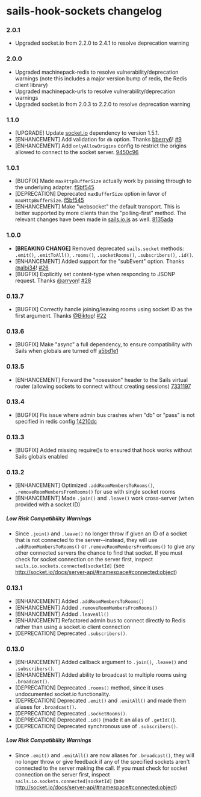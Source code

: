 # sails-hook-sockets changelog

### 2.0.1

* Upgraded socket.io from 2.2.0 to 2.4.1 to resolve deprecation warning

### 2.0.0

* Upgraded machinepack-redis to resolve vulnerability/deprecation warnings (note this includes a major version bump of redis, the Redis client library)
* Upgraded machinepack-urls to resolve vulnerability/deprecation warnings
* Upgraded socket.io from 2.0.3 to 2.2.0 to resolve deprecation warning

### 1.1.0

* [UPGRADE] Update [socket.io](http://socket.io) dependency to version 1.5.1.
* [ENHANCEMENT] Add validation for `db` option.  Thanks [bberry6](https://github.com/bberry6)!  [#9](https://github.com/balderdashy/sails-hook-sockets/pull/9)
* [ENHANCEMENT] Add `onlyAllowOrigins` config to restrict the origins allowed to connect to the socket server. [9450c96](https://github.com/balderdashy/sails-hook-sockets/commit/9450c96cd22b2ca49696cfbebc5d46b54a08b97c)

### 1.0.1

* [BUGFIX] Made `maxHttpBufferSize` actually work by passing through to the underlying adapter. [f5bf545](https://github.com/balderdashy/sails-hook-sockets/commit/f5bf54595d388f4dcdb739a5fc5613c7255d6014)
* [DEPRECATION] Deprecated `maxBufferSize` option in favor of `maxHttpBufferSize`. [f5bf545](https://github.com/balderdashy/sails-hook-sockets/commit/f5bf54595d388f4dcdb739a5fc5613c7255d6014)
* [ENHANCEMENT] Make "websocket" the default transport.  This is better supported by more clients than the "polling-first" method.  The relevant changes have been made in [sails.io.js](http://github.com/balderdashy/sails.io.js) as well. [8135ada](https://github.com/balderdashy/sails-hook-sockets/commit/8135adae8ec04e99facf84e38803b95fa3c79f90)

### 1.0.0

* **[BREAKING CHANGE]** Removed deprecated `sails.socket` methods: `.emit()`, `.emitToAll()`, `.rooms()`, `.socketRooms()`, `.subscribers()`, `.id()`.
* [ENHANCEMENT] Added support for the "subEvent" option.  Thanks [@albi34](https://github.com/albi34)! [#26](https://github.com/balderdashy/sails-hook-sockets/issues/26)
* [BUGFIX] Explicitly set content-type when responding to JSONP request.  Thanks [@arryon](https://github.com/arryon)! [#28](https://github.com/balderdashy/sails-hook-sockets/pull/28)

### 0.13.7

* [BUGFIX] Correctly handle joining/leaving rooms using socket ID as the first argument. Thanks [@Biktop](https://github.com/Biktop)! [#22](https://github.com/balderdashy/sails-hook-sockets/issues/22)

### 0.13.6

* [BUGFIX] Make "async" a full dependency, to ensure compatibility with Sails when globals are turned off [a5bd1e1](https://github.com/balderdashy/sails-hook-sockets/commit/a5bd1e1e8c6e44177b0ac67ecf9449f86e76c533)

### 0.13.5

* [ENHANCEMENT] Forward the "nosession" header to the Sails virtual router (allowing sockets to connect without creating sessions) [7331197](https://github.com/balderdashy/sails-hook-sockets/commit/733119797ea357dcabd9a4dc2b2d52f601a22398)

### 0.13.4

* [BUGFIX] Fix issue where admin bus crashes when "db" or "pass" is not specified in redis config [14210dc](https://github.com/balderdashy/sails-hook-sockets/commit/14210dc8d81e638f198493e05dda5eb8651f0e8f)

### 0.13.3

* [BUGFIX] Added missing require()s to ensured that hook works without Sails globals enabled

### 0.13.2

* [ENHANCEMENT] Optimized `.addRoomMembersToRooms()`, `.removeRoomMembersFromRooms()` for use with single socket rooms
* [ENHANCEMENT] Made `.join()` and `.leave()` work cross-server (when provided with a socket ID)

##### Low Risk Compatibility Warnings

 * Since `.join()` and `.leave()` no longer throw if given an ID of a socket that is not connected to the server--instead, they will use `.addRoomMembersToRooms()` or `.removeRoomMembersFromRooms()` to give any other connected servers the chance to find that socket.  If you must check for socket connection on the server first, inspect `sails.io.sockets.connected[socketId]` (see http://socket.io/docs/server-api/#namespace#connected:object)

### 0.13.1

* [ENHANCEMENT] Added `.addRoomMembersToRooms()`
* [ENHANCEMENT] Added `.removeRoomMembersFromRooms()`
* [ENHANCEMENT] Added `.leaveAll()`
* [ENHANCEMENT] Refactored admin bus to connect directly to Redis rather than using a socket.io client connection
* [DEPRECATION] Deprecated `.subscribers()`.

### 0.13.0

* [ENHANCEMENT] Added callback argument to `.join()`, `.leave()` and `.subscribers()`.
* [ENHANCEMENT] Added ability to broadcast to multiple rooms using `.broadcast()`.
* [DEPRECATION] Deprecated `.rooms()` method, since it uses undocumented socket.io functionality.
* [DEPRECATION] Deprecated `.emit()` and `.emitAll()` and made them aliases for `.broadcast()`.
* [DEPRECATION] Deprecated `.socketRooms()`.
* [DEPRECATION] Deprecated `.id()` (made it an alias of `.getId()`).
* [DEPRECATION] Deprecated synchronous use of `.subscribers()`.

##### Low Risk Compatibility Warnings

 * Since `.emit()` and `.emitAll()` are now aliases for `.broadcast()`, they will no longer throw or give feedback if any of the specified sockets aren't connected to the server making the call.  If you must check for socket connection on the server first, inspect `sails.io.sockets.connected[socketId]` (see http://socket.io/docs/server-api/#namespace#connected:object)


